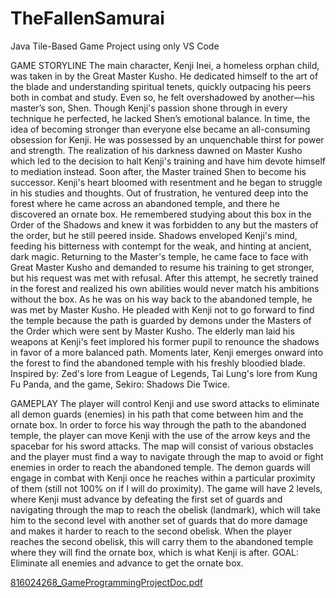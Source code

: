 # TheFallenSamurai
Java Tile-Based Game Project using only VS Code

GAME STORYLINE
The main character, Kenji Inei, a homeless orphan child, was taken in by the Great Master Kusho.
He dedicated himself to the art of the blade and understanding spiritual tenets, quickly outpacing
his peers both in combat and study. Even so, he felt overshadowed by another—his master’s son,
Shen. Though Kenji's passion shone through in every technique he perfected, he lacked Shen’s
emotional balance.
In time, the idea of becoming stronger than everyone else became an all-consuming obsession for
Kenji. He was possessed by an unquenchable thirst for power and strength. The realization of his
darkness dawned on Master Kusho which led to the decision to halt Kenji's training and
have him devote himself to mediation instead.
Soon after, the Master trained Shen to become his successor. Kenji's heart bloomed with
resentment and he began to struggle in his studies and thoughts.
Out of frustration, he ventured deep into the forest where he came across an abandoned temple,
and there he discovered an ornate box. He remembered studying about this box in the Order of
the Shadows and knew it was forbidden to any but the masters of the order, but he still peered
inside.
Shadows enveloped Kenji's mind, feeding his bitterness with contempt for the weak, and hinting
at ancient, dark magic.
Returning to the Master's temple, he came face to face with Great Master Kusho and demanded to
resume his training to get stronger, but his request was met with refusal. After this attempt, he
secretly trained in the forest and realized his own abilities would never match his ambitions
without the box.
As he was on his way back to the abandoned temple, he was met by Master Kusho. He pleaded
with Kenji not to go forward to find the temple because the path is guarded by demons under the
Masters of the Order which were sent by Master Kusho. The elderly man laid his weapons at
Kenji's feet implored his former pupil to renounce the shadows in favor of a more balanced path.
Moments later, Kenji emerges onward into the forest to find the abandoned temple with his
freshly bloodied blade.
Inspired by: Zed's lore from League of Legends, Tai Lung's lore from Kung Fu Panda, and the
game, Sekiro: Shadows Die Twice.

GAMEPLAY
The player will control Kenji and use sword attacks to eliminate all demon guards (enemies) in his
path that come between him and the ornate box. In order to force his way through the path to
the abandoned temple, the player can move Kenji with the use of the arrow keys and the
spacebar for his sword attacks. The map will consist of various obstacles and the player must find
a way to navigate through the map to avoid or fight enemies in order to reach the abandoned
temple. The demon guards will engage in combat with Kenji once he reaches within a particular
proximity of them (still not 100% on if I will do proximity). The game will have 2 levels, where
Kenji must advance by defeating the first set of guards and navigating through the map to reach
the obelisk (landmark), which will take him to the second level with another set of guards that
do more damage and makes it harder to reach to the second obelisk. When the player reaches the
second obelisk, this will carry them to the abandoned temple where they will find the ornate box,
which is what Kenji is after.
GOAL: Eliminate all enemies and advance to get the ornate box.

[816024268_GameProgrammingProjectDoc.pdf](https://github.com/Yanderei/TheFallenSamurai/files/13358882/816024268_GameProgrammingProjectDoc.pdf)
